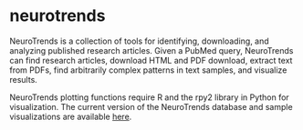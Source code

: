neurotrends
============

NeuroTrends is a collection of tools for identifying, downloading, and analyzing published research articles. Given a PubMed query, NeuroTrends can find research articles, download HTML and PDF download, extract text from PDFs, find arbitrarily complex patterns in text samples, and visualize results.

NeuroTrends plotting functions require R and the rpy2 library in Python for visualization. The current version of the NeuroTrends database and sample visualizations are available <a href="http://neurotrends.herokuapp.com" target="_blank">here</a>.
